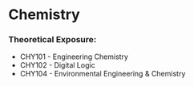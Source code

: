 # Chemistry

### Theoretical Exposure:

* CHY101 - Engineering Chemistry
* CHY102 - Digital Logic
* CHY104 - Environmental Engineering & Chemistry
